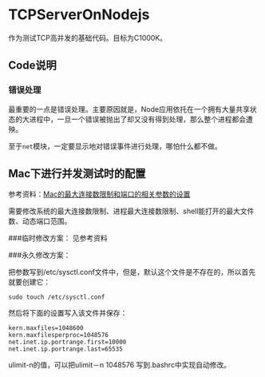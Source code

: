 # TCPServerOnNodejs

作为测试TCP高并发的基础代码。目标为C1000K。

## Code说明
### 错误处理
最重要的一点是错误处理。主要原因就是，Node应用依托在一个拥有大量共享状态的大进程中，一旦一个错误被抛出了却又没有得到处理，那么整个进程都会遭殃。

至于`net`模块，一定要显示地对错误事件进行处理，哪怕什么都不做。

## Mac下进行并发测试时的配置
参考资料：[Mac的最大连接数限制和端口的相关参数的设置](http://tinylee.info/mac-maxfiles-portrange.html)

需要修改系统的最大连接数限制、进程最大连接数限制、shell能打开的最大文件数、动态端口范围。

###临时修改方案：
见参考资料

###永久修改方案：

把参数写到/etc/sysctl.conf文件中，但是，默认这个文件是不存在的，所以首先就要创建它：

```
sudo touch /etc/sysctl.conf
```

然后将下面的设置写入该文件并保存：

```
kern.maxfiles=1048600
kern.maxfilesperproc=1048576
net.inet.ip.portrange.first=10000   
net.inet.ip.portrange.last=65535
```

ulimit-n的值，可以把ulimit－n 1048576 写到.bashrc中实现自动修改。
